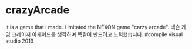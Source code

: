 # crazyArcade
it is a game that i made.
i imitated the NEXON game "carzy arcade".
넥슨 게임 크레이지 아케이드를 생각하며 똑같이 만드려고 노력했습니다.
#compile
visual studio 2019
